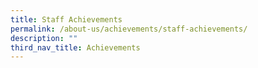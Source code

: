 ```yaml
---
title: Staff Achievements
permalink: /about-us/achievements/staff-achievements/
description: ""
third_nav_title: Achievements
---
```

